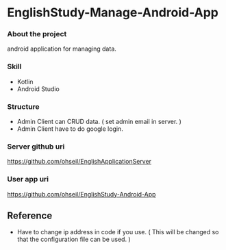 # EnglishStudy-Manage-Android-App   


### About the project  
android application for managing data. 
### Skill   
- Kotlin
- Android Studio   
### Structure   
- Admin Client can CRUD data. ( set admin email in server. )
- Admin Client have to do google login.   

### Server github uri   
https://github.com/ohseil/EnglishApplicationServer   
### User app uri   
https://github.com/ohseil/EnglishStudy-Android-App   

## Reference   
- Have to change ip address in code if you use. ( This will be changed so that the configuration file can be used. )

